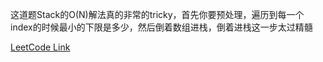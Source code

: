 这道题Stack的O(N)解法真的非常的tricky，首先你要预处理，遍历到每一个index的时候最小的下限是多少，然后倒着数组进栈，倒着进栈这一步太过精髓  

[LeetCode Link](https://leetcode.com/problems/132-pattern/)  